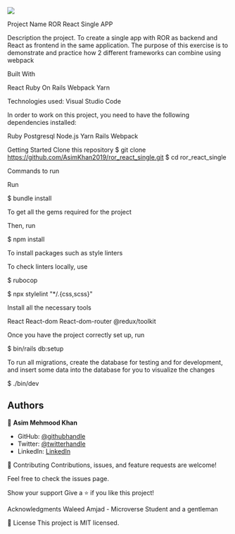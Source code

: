 ![](https://img.shields.io/badge/Microverse-blueviolet)

Project Name
ROR React Single APP

Description the project.
To create a single app with ROR as backend and React as frontend in the same application. The purpose of this exercise is to demonstrate and practice how 2 different frameworks can combine using webpack 


Built With
 
React 
Ruby On Rails 
Webpack 
Yarn 

Technologies used: 
Visual Studio Code 

In order to work on this project, you need to have the following dependencies installed:

Ruby
Postgresql 
Node.js 
Yarn 
Rails
Webpack

Getting Started
Clone this repository $ git clone https://github.com/AsimKhan2019/ror_react_single.git $ cd ror_react_single

Commands to run

Run

$ bundle install

To get all the gems required for the project

Then, run

$ npm install

To install packages such as style linters

To check linters locally, use

$ rubocop

$ npx stylelint "*/.{css,scss}"

Install all the necessary tools 

React
React-dom
React-dom-router
@redux/toolkit


Once you have the project correctly set up, run

$ bin/rails db:setup

To run all migrations, create the database for testing and for development, and insert some data into the database for you to visualize the changes

$ ./bin/dev

## Authors

👤 **Asim Mehmood Khan**

- GitHub: [@githubhandle](https://github.com/AsimKhan2019/)
- Twitter: [@twitterhandle](https://twitter.com/vtechbiz)
- LinkedIn: [LinkedIn](https://www.linkedin.com/in/asim-khan-9bbb4211/)

🤝 Contributing
Contributions, issues, and feature requests are welcome!

Feel free to check the issues page.

Show your support
Give a ⭐️ if you like this project!

Acknowledgments
Waleed Amjad - Microverse Student and a gentleman 

📝 License
This project is MIT licensed.
